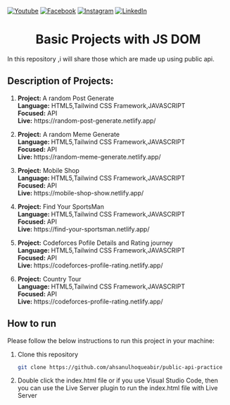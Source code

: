 [![Youtube][youtube-shield]][youtube-url]
[![Facebook][facebook-shield]][facebook-url]
[![Instagram][instagram-shield]][instagram-url]
[![LinkedIn][linkedin-shield]][linkedin-url]


 <h1 align="center">Basic Projects with JS DOM</h1>

In this repository ,i will share those which are made up using public api.

<h2> Description of Projects: </h2>

<ol>
<li> <p>
<b>Project: </b> A random Post Generate <br>
<b>Language:</b> HTML5,Tailwind CSS Framework,JAVASCRIPT <br>
<b>Focused:</b> API <br>
<b>Live:</b> https://random-post-generate.netlify.app/
</p></li>
<li> <p>
<b> Project:</b> A random Meme Generate <br>
<b>Language: </b> HTML5,Tailwind CSS Framework,JAVASCRIPT <br>
<b>Focused: </b> API <br>
<b>Live: </b> https://random-meme-generate.netlify.app/
</p> </li>
<li> <p>
<b> Project:</b> Mobile Shop <br>
<b>Language: </b> HTML5,Tailwind CSS Framework,JAVASCRIPT <br>
<b>Focused: </b> API <br>
<b>Live: </b> https://mobile-shop-show.netlify.app/
</p> </li>
<li> <p>
<b> Project:</b> Find Your SportsMan <br>
<b>Language: </b> HTML5,Tailwind CSS Framework,JAVASCRIPT <br>
<b>Focused: </b> API <br>
<b>Live: </b> https://find-your-sportsman.netlify.app/
</p> </li>
<li> <p>
<b> Project:</b> Codeforces Pofile Details and Rating journey <br>
<b>Language: </b> HTML5,Tailwind CSS Framework,JAVASCRIPT <br>
<b>Focused: </b> API <br>
<b>Live: </b> https://codeforces-profile-rating.netlify.app/
</p> </li>
<li> <p>
<b> Project:</b> Country Tour <br>
<b>Language: </b> HTML5,Tailwind CSS Framework,JAVASCRIPT <br>
<b>Focused: </b> API <br>
<b>Live: </b> https://codeforces-profile-rating.netlify.app/
</p> </li>

</ol>


## How to run

Please follow the below instructions to run this project in your machine:

1. Clone this repository
   ```sh
   git clone https://github.com/ahsanulhoqueabir/public-api-practice
   ```
2. Double click the index.html file or if you use Visual Studio Code, then you can use the Live Server plugin to run the index.html file with Live Server



<!-- MARKDOWN LINKS & IMAGES -->

[youtube-shield]: https://img.shields.io/badge/-Youtube-black.svg?style=flat-square&logo=youtube&color=555&logoColor=white
[youtube-url]: https://youtube.com/AhsanulAbir
[facebook-shield]: https://img.shields.io/badge/-Facebook-black.svg?style=flat-square&logo=facebook&color=555&logoColor=white
[facebook-url]: https://facebook.com/mdahsanulhoqueabir
[instagram-shield]: https://img.shields.io/badge/-Instagram-black.svg?style=flat-square&logo=instagram&color=555&logoColor=white
[instagram-url]: https://instagram.com/Ahsanul.H.abir
[linkedin-shield]: https://img.shields.io/badge/-LinkedIn-black.svg?style=flat-square&logo=linkedin&colorB=555
[linkedin-url]: https://linkedin.com/in/ahsanulhoqueabir